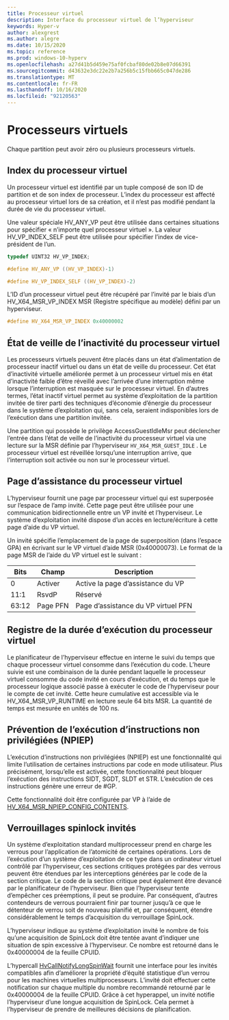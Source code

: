```yaml
---
title: Processeur virtuel
description: Interface du processeur virtuel de l’hyperviseur
keywords: Hyper-v
author: alexgrest
ms.author: alegre
ms.date: 10/15/2020
ms.topic: reference
ms.prod: windows-10-hyperv
ms.openlocfilehash: a27d41b5d459e75af0fcbaf80de02b8e07d66391
ms.sourcegitcommit: d43632e3dc22e2b7a256b5c15fbb665c047de286
ms.translationtype: MT
ms.contentlocale: fr-FR
ms.lasthandoff: 10/16/2020
ms.locfileid: "92120563"
---
```

# <a name="virtual-processors"></a>Processeurs virtuels

Chaque partition peut avoir zéro ou plusieurs processeurs virtuels.

## <a name="virtual-processor-indices"></a>Index du processeur virtuel

Un processeur virtuel est identifié par un tuple composé de son ID de partition et de son index de processeur. L’index du processeur est affecté au processeur virtuel lors de sa création, et il n’est pas modifié pendant la durée de vie du processeur virtuel.

Une valeur spéciale HV_ANY_VP peut être utilisée dans certaines situations pour spécifier « n’importe quel processeur virtuel ». La valeur HV_VP_INDEX_SELF peut être utilisée pour spécifier l’index de vice-président de l’un.

```c
typedef UINT32 HV_VP_INDEX;

#define HV_ANY_VP ((HV_VP_INDEX)-1)

#define HV_VP_INDEX_SELF ((HV_VP_INDEX)-2)
 ```

L’ID d’un processeur virtuel peut être récupéré par l’invité par le biais d’un HV_X64_MSR_VP_INDEX MSR (Registre spécifique au modèle) défini par un hyperviseur.

```c
#define HV_X64_MSR_VP_INDEX 0x40000002
 ```

## <a name="virtual-processor-idle-sleep-state"></a>État de veille de l’inactivité du processeur virtuel

Les processeurs virtuels peuvent être placés dans un état d’alimentation de processeur inactif virtuel ou dans un état de veille du processeur. Cet état d’inactivité virtuelle améliorée permet à un processeur virtuel mis en état d’inactivité faible d’être réveillé avec l’arrivée d’une interruption même lorsque l’interruption est masquée sur le processeur virtuel. En d’autres termes, l’état inactif virtuel permet au système d’exploitation de la partition invitée de tirer parti des techniques d’économie d’énergie du processeur dans le système d’exploitation qui, sans cela, seraient indisponibles lors de l’exécution dans une partition invitée.

Une partition qui possède le privilège AccessGuestIdleMsr peut déclencher l’entrée dans l’état de veille de l’inactivité du processeur virtuel via une lecture sur la MSR définie par l’hyperviseur `HV_X64_MSR_GUEST_IDLE` . Le processeur virtuel est réveillée lorsqu’une interruption arrive, que l’interruption soit activée ou non sur le processeur virtuel.

## <a name="virtual-processor-assist-page"></a>Page d’assistance du processeur virtuel

L’hyperviseur fournit une page par processeur virtuel qui est superposée sur l’espace de l’amp invité. Cette page peut être utilisée pour une communication bidirectionnelle entre un VP invité et l’hyperviseur. Le système d’exploitation invité dispose d’un accès en lecture/écriture à cette page d’aide du VP virtuel.

Un invité spécifie l’emplacement de la page de superposition (dans l’espace GPA) en écrivant sur le VP virtuel d’aide MSR (0x40000073). Le format de la page MSR de l’aide du VP virtuel est le suivant :

| Bits      | Champ           | Description                                                                 |
|-----------|-----------------|-----------------------------------------------------------------------------|
| 0         | Activer          | Active la page d’assistance du VP                                                  |
| 11:1      | RsvdP           | Réservé                                                                    |
| 63:12     | Page PFN        | Page d’assistance du VP virtuel PFN                                                  |

## <a name="virtual-processor-run-time-register"></a>Registre de la durée d’exécution du processeur virtuel

Le planificateur de l’hyperviseur effectue en interne le suivi du temps que chaque processeur virtuel consomme dans l’exécution du code. L’heure suivie est une combinaison de la durée pendant laquelle le processeur virtuel consomme du code invité en cours d’exécution, et du temps que le processeur logique associé passe à exécuter le code de l’hyperviseur pour le compte de cet invité. Cette heure cumulative est accessible via le HV_X64_MSR_VP_RUNTIME en lecture seule 64 bits MSR. La quantité de temps est mesurée en unités de 100 ns.

## <a name="non-privileged-instruction-execution-prevention-npiep"></a>Prévention de l’exécution d’instructions non privilégiées (NPIEP)

L’exécution d’instructions non privilégiées (NPIEP) est une fonctionnalité qui limite l’utilisation de certaines instructions par code en mode utilisateur. Plus précisément, lorsqu’elle est activée, cette fonctionnalité peut bloquer l’exécution des instructions SIDT, SGDT, SLDT et STR. L’exécution de ces instructions génère une erreur de #GP.

Cette fonctionnalité doit être configurée par VP à l’aide de [HV_X64_MSR_NPIEP_CONFIG_CONTENTS](datatypes/HV_X64_MSR_NPIEP_CONFIG_CONTENTS.md).

## <a name="guest-spinlocks"></a>Verrouillages spinlock invités

Un système d’exploitation standard multiprocesseur prend en charge les verrous pour l’application de l’atomicité de certaines opérations. Lors de l’exécution d’un système d’exploitation de ce type dans un ordinateur virtuel contrôlé par l’hyperviseur, ces sections critiques protégées par des verrous peuvent être étendues par les interceptions générées par le code de la section critique. Le code de la section critique peut également être devancé par le planificateur de l’hyperviseur. Bien que l’hyperviseur tente d’empêcher ces préemptions, il peut se produire. Par conséquent, d’autres contendeurs de verrous pourraient finir par tourner jusqu’à ce que le détenteur de verrou soit de nouveau planifié et, par conséquent, étendre considérablement le temps d’acquisition du verrouillage SpinLock.

L’hyperviseur indique au système d’exploitation invité le nombre de fois qu’une acquisition de SpinLock doit être tentée avant d’indiquer une situation de spin excessive à l’hyperviseur. Ce nombre est retourné dans le 0x40000004 de la feuille CPUID.

L’hypercall [HvCallNotifyLongSpinWait](hypercalls/HvCallNotifyLongSpinWait.md) fournit une interface pour les invités compatibles afin d’améliorer la propriété d’équité statistique d’un verrou pour les machines virtuelles multiprocesseurs. L’invité doit effectuer cette notification sur chaque multiple du nombre recommandé retourné par le 0x40000004 de la feuille CPUID. Grâce à cet hyperappel, un invité notifie l’hyperviseur d’une longue acquisition de SpinLock. Cela permet à l’hyperviseur de prendre de meilleures décisions de planification.